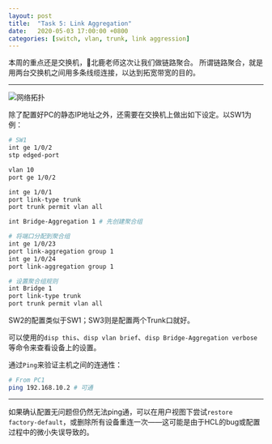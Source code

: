 ```yaml
---
layout: post
title:  "Task 5: Link Aggregation"
date:   2020-05-03 17:00:00 +0800
categories: [switch, vlan, trunk, link aggression]
---
```


本周的重点还是交换机，🦌北鹿老师这次让我们做链路聚合。
所谓链路聚合，就是用两台交换机之间用多条线缆连接，以达到拓宽带宽的目的。

---

![网络拓扑](https://lightyears1998.github.io/gzhu-networking-course-record/images/task4.png)

除了配置好PC的静态IP地址之外，还需要在交换机上做出如下设定。以SW1为例：

```sh
# SW1
int ge 1/0/2
stp edged-port

vlan 10
port ge 1/0/2

int ge 1/0/1
port link-type trunk
port trunk permit vlan all

int Bridge-Aggregation 1 # 先创建聚合组

# 将端口分配到聚合组
int ge 1/0/23
port link-aggregation group 1
int ge 1/0/24
port link-aggregation group 1

# 设置聚合组规则
int Bridge 1
port link-type trunk
port trunk permit vlan all
```

SW2的配置类似于SW1；SW3则是配置两个Trunk口就好。

可以使用的`disp this`、`disp vlan brief`、`disp Bridge-Aggregation verbose`等命令来查看设备上的设置。

通过`Ping`来验证主机之间的连通性：

```sh
# From PC1
ping 192.168.10.2 # 可通
```

---

如果确认配置无问题但仍然无法ping通，可以在用户视图下尝试`restore factory-default`，或删除所有设备重连一次——这可能是由于HCL的bug或配置过程中的微小失误导致的。
